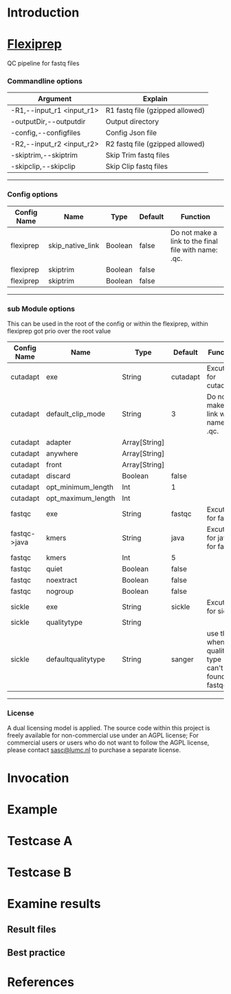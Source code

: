 # Introduction

# [Flexiprep](https://git.lumc.nl/biopet/biopet/tree/develop/public/flexiprep/src/main/scala/nl/lumc/sasc/biopet/pipelines/flexiprep)

QC pipeline for fastq files

### Commandline options


| Argument | Explain |
| -------- | ------- |
| -R1,--input_r1 <input_r1> | R1 fastq file (gzipped allowed) |
| -outputDir,--outputdir <outputdir> | Output directory |
| -config,--configfiles <configfiles> | Config Json file |
| -R2,--input_r2 <input_r2> | R2 fastq file (gzipped allowed) |
| -skiptrim,--skiptrim | Skip Trim fastq files |
| -skipclip,--skipclip | Skip Clip fastq files |

---

### Config options


| Config Name | Name |  Type | Default | Function |
| ----------- | ---- | ----- | ------- | -------- |
| flexiprep | skip_native_link |  Boolean | false | Do not make a link to the final file with name: <sample>.qc.<fastq extension> |
| flexiprep | skiptrim | Boolean | false |  |
| flexiprep | skiptrim | Boolean | false |  |

---

### sub Module options


This can be used in the root of the config or within the flexiprep, within flexiprep got prio over the root value

| Config Name | Name | Type | Default | Function |
| ----------- | ---- | ---- | ------- | -------- |
| cutadapt | exe |  String | cutadapt | Excuteble for cutadapt |
| cutadapt | default_clip_mode |  String | 3 | Do not make a link with name: <sample>.qc.<fastq extension> |
| cutadapt | adapter |  Array[String] |  |  |
| cutadapt | anywhere |  Array[String] |  |  |
| cutadapt | front |  Array[String] |  |  |
| cutadapt | discard |  Boolean | false |  |
| cutadapt | opt_minimum_length |  Int | 1 |  |
| cutadapt | opt_maximum_length | Int |  |  |
| fastqc | exe | String | fastqc | Excuteble for fastqc |
| fastqc->java | kmers |  String | java | Excuteble for java for fastqc |
| fastqc | kmers | Int | 5 |  |
| fastqc | quiet | Boolean | false |  |
| fastqc | noextract | Boolean | false |  |
| fastqc | nogroup | Boolean | false |  |
| sickle | exe | String | sickle | Excuteble for sickle |
| sickle | qualitytype | String |  |  |
| sickle | defaultqualitytype | String | sanger | use this when quality type can't be found at fastqc |

---

### License

A dual licensing model is applied. The source code within this project is freely available for non-commercial use under an AGPL license; For commercial users or users who do not want to follow the AGPL license, please contact sasc@lumc.nl to purchase a separate license.





# Invocation

# Example

# Testcase A

# Testcase B

# Examine results

## Result files

## Best practice

# References
